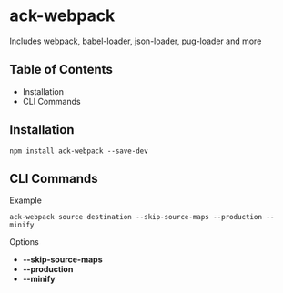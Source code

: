 # ack-webpack
Includes webpack, babel-loader, json-loader, pug-loader and more

## Table of Contents

- Installation
- CLI Commands

## Installation
```
npm install ack-webpack --save-dev
```

## CLI Commands

Example
```
ack-webpack source destination --skip-source-maps --production --minify
```

Options

- **--skip-source-maps**
- **--production**
- **--minify**
